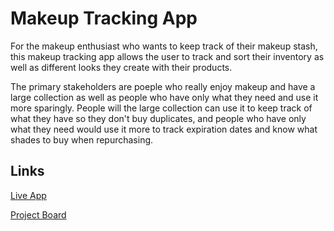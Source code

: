 # Makeup Tracking App

For the makeup enthusiast who wants to keep track of their makeup stash, this makeup tracking app allows the user to track and sort their inventory as well as different looks they create with their products.

The primary stakeholders are poeple who really enjoy makeup and have a large collection as well as people who have only what they need and use it more sparingly. People will the large collection can use it to keep track of what they have so they don't buy duplicates, and people who have only what they need would use it more to track expiration dates and know what shades to buy when repurchasing. 

## Links

[Live App](https://repl.it)

[Project Board](../../projects/1)

